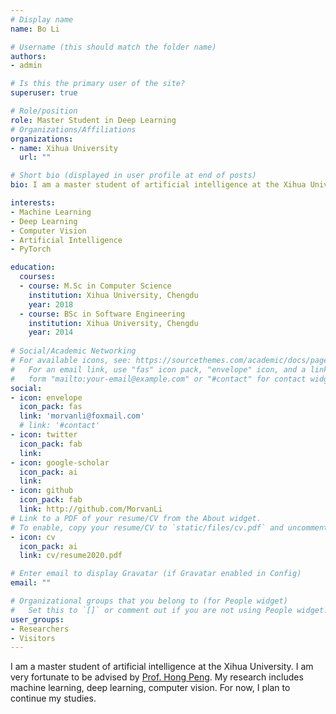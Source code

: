 ```yaml
---
# Display name
name: Bo Li

# Username (this should match the folder name)
authors:
- admin

# Is this the primary user of the site?
superuser: true

# Role/position
role: Master Student in Deep Learning
# Organizations/Affiliations
organizations:
- name: Xihua University
  url: ""

# Short bio (displayed in user profile at end of posts)
bio: I am a master student of artificial intelligence at the Xihua University. My research includes machine learning, deep learning, computer vision. 

interests:
- Machine Learning
- Deep Learning
- Computer Vision
- Artificial Intelligence
- PyTorch

education:
  courses:
  - course: M.Sc in Computer Science
    institution: Xihua University, Chengdu
    year: 2018
  - course: BSc in Software Engineering
    institution: Xihua University, Chengdu
    year: 2014
  
# Social/Academic Networking
# For available icons, see: https://sourcethemes.com/academic/docs/page-builder/#icons
#   For an email link, use "fas" icon pack, "envelope" icon, and a link in the
#   form "mailto:your-email@example.com" or "#contact" for contact widget.
social:
- icon: envelope
  icon_pack: fas
  link: 'morvanli@foxmail.com'  
  # link: '#contact'
- icon: twitter
  icon_pack: fab
  link: 
- icon: google-scholar
  icon_pack: ai
  link: 
- icon: github
  icon_pack: fab
  link: http://github.com/MorvanLi
# Link to a PDF of your resume/CV from the About widget.
# To enable, copy your resume/CV to `static/files/cv.pdf` and uncomment the lines below.
- icon: cv
  icon_pack: ai
  link: cv/resume2020.pdf

# Enter email to display Gravatar (if Gravatar enabled in Config)
email: ""

# Organizational groups that you belong to (for People widget)
#   Set this to `[]` or comment out if you are not using People widget.
user_groups:
- Researchers
- Visitors
---
```


I am a master student of artificial intelligence at the Xihua University. I am very fortunate to be advised by [Prof. Hong Peng](http://202.115.144.153/jsj/ph/list.psp). My research includes machine learning, deep learning, computer vision. For now, I plan to continue my studies.
